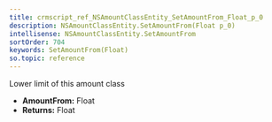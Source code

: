 ```yaml
---
title: crmscript_ref_NSAmountClassEntity_SetAmountFrom_Float_p_0
description: NSAmountClassEntity.SetAmountFrom(Float p_0)
intellisense: NSAmountClassEntity.SetAmountFrom
sortOrder: 704
keywords: SetAmountFrom(Float)
so.topic: reference
---
```



Lower limit of this amount class



* **AmountFrom:** Float
* **Returns:** Float


